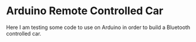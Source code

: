 # Arduino Remote Controlled Car
Here I am testing some code to use on Arduino in order to build a Bluetooth controlled car.
